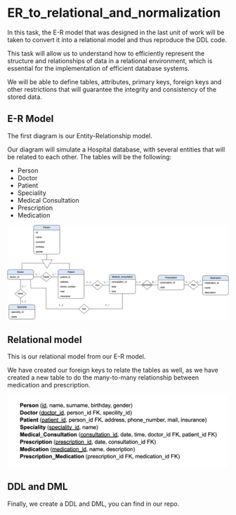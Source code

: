 # ER_to_relational_and_normalization

In this task, the E-R model that was designed in the last unit of work will be taken to convert it into a relational model and thus reproduce the DDL code.

This task will allow us to understand how to efficiently represent the structure and relationships of data in a relational environment, which is essential for the implementation of efficient database systems.

We will be able to define tables, attributes, primary keys, foreign keys and other restrictions that will guarantee the integrity and consistency of the stored data.

## E-R Model
The first diagram is our Entity-Relationship model.

Our diagram will simulate a Hospital database, with several entities that will be related to each other. The tables will be the following:
* Person 
* Doctor
* Patient
* Speciality
* Medical Consultation
* Prescription
* Medication 


![](img/Entity_relationships_model.png)

## Relational model

This is our relational model from our E-R model.

We have created our foreign keys to relate the tables as well, as we have created a new table to do the many-to-many relationship between medication and prescription.

![](img/relational_model.png)

## DDL and DML

Finally, we create a DDL and DML, you can find in our repo.